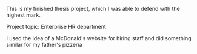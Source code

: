 This is my finished thesis project, which I was able to defend with the highest mark.

Project topic: Enterprise HR department

I used the idea of ​​a McDonald's website for hiring staff and did something similar for my father's pizzeria